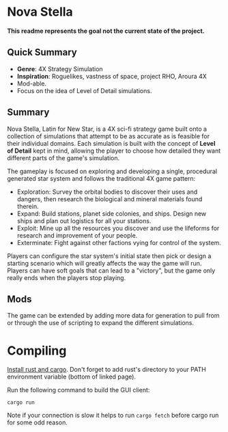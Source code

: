 # Nova Stella
**This readme represents the goal not the current state of the project.**

## Quick Summary 
* **Genre**: 4X Strategy Simulation
* **Inspiration**: Roguelikes, vastness of space, project RHO, Aroura 4X
* Mod-able.
* Focus on the idea of Level of Detail simulations.

## Summary
Nova Stella, Latin for New Star, is a 4X sci-fi strategy game built onto a collection of simulations that attempt to be as accurate as is feasible for their individual domains. Each simulation is built with the concept of __Level of Detail__ kept in mind, allowing the player to choose how detailed they want different parts of the game's simulation. 

The gameplay is focused on exploring and developing a single, procedural generated star system and follows the traditional 4X game pattern:

* Exploration: Survey the orbital bodies to discover their uses and dangers, then research the biological and mineral materials found therein.
* Expand: Build stations, planet side colonies, and ships. Design new ships and plan out logistics for all your stations.
* Exploit: Mine up all the resources you discover and use the lifeforms for research and improvement of your people.
* Exterminate: Fight against other factions vying for control of the system.

Players can configure the star system's initial state then pick or design a starting scenario which will greatly affects the way the game will run. Players can have soft goals that can lead to a "victory", but the game only really ends when the players stop playing.

## Mods
The game can be extended by adding more data for generation to pull from or through the use of scripting to expand the different simulations.


# Compiling

[Install rust and cargo](https://www.rust-lang.org/install.html). Don't forget to add rust's directory to your PATH environment variable (bottom of linked page).


Run the following command to build the GUI client:

`cargo run`

Note if your connection is slow it helps to run `cargo fetch` before cargo run for some odd reason.












